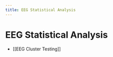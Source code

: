 ```yaml
---
title: EEG Statistical Analysis
---
```


# EEG Statistical Analysis
- [[EEG Cluster Testing]]





































